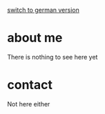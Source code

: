 [switch to german version]()
# about me

There is nothing to see here yet

# contact 

Not here either
